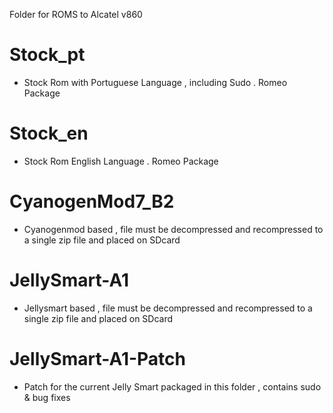 Folder for ROMS to Alcatel v860 

# Stock_pt
* Stock Rom with Portuguese Language , including Sudo . Romeo Package

# Stock_en
* Stock Rom English Language . Romeo Package

# CyanogenMod7_B2
* Cyanogenmod based , file must be decompressed and recompressed to a single zip file and placed on SDcard 

# JellySmart-A1
* Jellysmart based , file must be decompressed and recompressed to a single zip file and placed on SDcard 

# JellySmart-A1-Patch
* Patch for the current Jelly Smart packaged in this folder , contains sudo & bug fixes